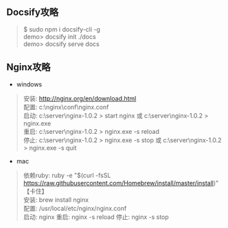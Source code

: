 ## Docsify攻略
> $ sudo npm i docsify-cli -g<br>
> demo> docsify init ./docs<br>
> demo> docsify serve docs<br>

## Nginx攻略
- windows
> 安装: http://nginx.org/en/download.html<br>
> 配置: c:\nginx\conf\nginx.conf<br>
> 启动: c:\server\nginx-1.0.2 > start nginx 或 c:\server\nginx-1.0.2 > nginx.exe<br>
> 重启: c:\server\nginx-1.0.2 > nginx.exe -s reload<br>
> 停止: c:\server\nginx-1.0.2 > nginx.exe -s stop 或 c:\server\nginx-1.0.2 > nginx.exe -s quit<br>
- mac
> 依赖ruby: ruby -e "$(curl -fsSL https://raw.githubusercontent.com/Homebrew/install/master/install)" 【卡住】 <br>
> 安装: brew install nginx<br>
> 配置: /usr/local/etc/nginx/nginx.conf<br>
> 启动: nginx  重启: nginx -s reload  停止: nginx -s stop<br>